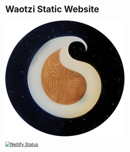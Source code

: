 # Waotzi Static Website
![Logo](/assets/favicon.png)

[![Netlify Status](https://api.netlify.com/api/v1/badges/3c85891c-18f2-4132-a4d5-7df624047429/deploy-status)](https://app.netlify.com/sites/waotzi/deploys)
